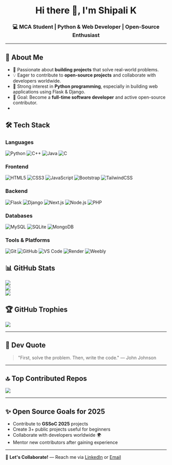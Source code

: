 <h1 align="center">Hi there 👋, I'm Shipali K</h1>
<h3 align="center">💻 MCA Student | Python & Web Developer | Open-Source Enthusiast</h3>

---
## 🚀 About Me  
- 🌟 Passionate about **building projects** that solve real-world problems.  
- 💡 Eager to contribute to **open-source projects** and collaborate with developers worldwide.  
- 🐍 Strong interest in **Python programming**, especially in building web applications using Flask & Django.   
- 🎯 Goal: Become a **full-time software developer** and active open-source contributor.
- 

## 🛠 Tech Stack  

### Languages  
![Python](https://img.shields.io/badge/python-3670A0?logo=python&logoColor=ffdd54) ![C++](https://img.shields.io/badge/c++-%2300599C.svg?logo=c%2B%2B&logoColor=white) ![Java](https://img.shields.io/badge/java-%23ED8B00.svg?logo=openjdk&logoColor=white) ![C](https://img.shields.io/badge/c-%2300599C.svg?logo=c&logoColor=white)  

### Frontend  
![HTML5](https://img.shields.io/badge/html5-%23E34F26.svg?logo=html5&logoColor=white) ![CSS3](https://img.shields.io/badge/css3-%231572B6.svg?logo=css3&logoColor=white) ![JavaScript](https://img.shields.io/badge/javascript-%23323330.svg?logo=javascript&logoColor=%23F7DF1E) ![Bootstrap](https://img.shields.io/badge/bootstrap-%23563D7C.svg?logo=bootstrap&logoColor=white) ![TailwindCSS](https://img.shields.io/badge/tailwindcss-%2338B2AC.svg?logo=tailwind-css&logoColor=white)  

### Backend  
![Flask](https://img.shields.io/badge/flask-%23000.svg?logo=flask&logoColor=white) ![Django](https://img.shields.io/badge/django-%23092E20.svg?logo=django&logoColor=white) ![Next.js](https://img.shields.io/badge/next.js-black?logo=next.js&logoColor=white) ![Node.js](https://img.shields.io/badge/node.js-6DA55F?logo=node.js&logoColor=white) ![PHP](https://img.shields.io/badge/php-%23777BB4.svg?logo=php&logoColor=white)  

### Databases  
![MySQL](https://img.shields.io/badge/mysql-%2300f.svg?logo=mysql&logoColor=white) ![SQLite](https://img.shields.io/badge/sqlite-%2307405e.svg?logo=sqlite&logoColor=white) ![MongoDB](https://img.shields.io/badge/MongoDB-%234ea94b.svg?logo=mongodb&logoColor=white)  

### Tools & Platforms  
![Git](https://img.shields.io/badge/git-%23F05033.svg?logo=git&logoColor=white) ![GitHub](https://img.shields.io/badge/github-%23181717.svg?logo=github&logoColor=white) ![VS Code](https://img.shields.io/badge/VS%20Code-0078d7.svg?logo=visual-studio-code&logoColor=white) ![Render](https://img.shields.io/badge/render-%2300C7B7.svg?logo=render&logoColor=white) ![Weebly](https://img.shields.io/badge/Weebly-%2300AACC.svg?logo=weebly&logoColor=white)  


## 📊 GitHub Stats  
![](https://github-readme-stats.vercel.app/api?username=shipali-k-account&theme=radical&hide_border=false&include_all_commits=false&count_private=true)  
![](https://github-readme-streak-stats.herokuapp.com/?user=shipali-k-account&theme=radical&hide_border=false)  
![](https://github-readme-stats.vercel.app/api/top-langs/?username=shipali-k-account&theme=radical&hide_border=false&layout=compact)

## 🏆 GitHub Trophies  
![](https://github-profile-trophy.vercel.app/?username=shipali-k-account&theme=radical&no-frame=false&no-bg=true&margin-w=4)

---

## 💬 Dev Quote  
> "First, solve the problem. Then, write the code." — John Johnson  

---

## 🔝 Top Contributed Repos  
![](https://github-contributor-stats.vercel.app/api?username=shipali-k-account&limit=5&theme=radical&combine_all_yearly_contributions=true)

---

## ✨ Open Source Goals for 2025  
- Contribute to **GSSoC 2025** projects  
- Create 3+ public projects useful for beginners  
- Collaborate with developers worldwide 🌍  
- Mentor new contributors after gaining experience  

---

💌 **Let's Collaborate!** — Reach me via [LinkedIn](https://www.linkedin.com/in/shipali-k-a38b42291/) or [Email](mailto:preethikotyan17@gmail.com)

